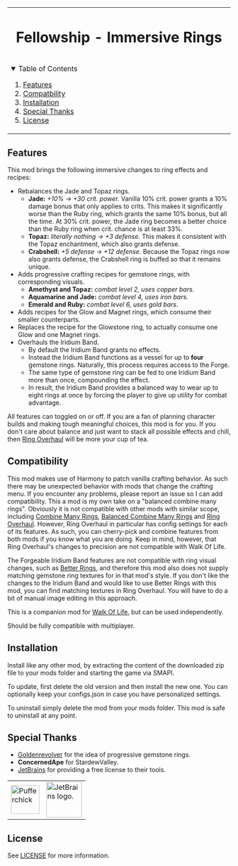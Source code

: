<table align="center"><tr><td align="center" width="9999">

<!-- LOGO, TITLE, DESCRIPTION -->

# Fellowship - Immersive Rings

<br/>

<!-- TABLE OF CONTENTS -->
<details open="open" align="left">
  <summary>Table of Contents</summary>
  <ol>
    <li><a href="#features">Features</a></li>
    <li><a href="#compatibility">Compatbility</a></li>
    <li><a href="#installation">Installation</a></li>
    <li><a href="#special-thanks">Special Thanks</a></li>
    <li><a href="#license">License</a></li>
  </ol>
</details>

</td></tr></table>

## Features

This mod brings the following immersive changes to ring effects and recipes:

- Rebalances the Jade and Topaz rings.
    - **Jade:** *+10% -> +30 crit. power.* Vanilla 10% crit. power grants a 10% damage bonus that only applies to crits. This makes it significantly worse than the Ruby ring, which grants the same 10% bonus, but all the time. At 30% crit. power, the Jade ring becomes a better choice than the Ruby ring when crit. chance is at least 33%.
    - **Topaz:** *literally nothing -> +3 defense.* This makes it consistent with the Topaz enchantment, which also grants defense.
    - **Crabshell:** *+5 defense -> +12 defense.* Because the Topaz rings now also grants defense, the Crabshell ring is buffed so that it remains unique.
- Adds progressive crafting recipes for gemstone rings, with corresponding visuals.
    - **Amethyst and Topaz:** *combat level 2, uses copper bars.*
    - **Aquamarine and Jade:** *combat level 4, uses iron bars.*
    - **Emerald and Ruby:** *combat level 6, uses gold bars.*
- Adds recipes for the Glow and Magnet rings, which consume their smaller counterparts.
- Replaces the recipe for the Glowstone ring, to actually consume one Glow and one Magnet rings.
- Overhauls the Iridium Band.
    - By default the Iridium Band grants no effects.
    - Instead the Iridium Band functions as a vessel for up to **four** gemstone rings. Naturally, this process requires access to the Forge.
    - The same type of gemstone ring can be fed to one Iridium Band more than once, compounding the effect.
    - In result, the Iridium Band provides a balanced way to wear up to eight rings at once by forcing the player to give up utility for combat advantage.

All features can toggled on or off.
If you are a fan of planning character builds and making tough meaningful choices, this mod is for you. If you don't care about balance and just want to stack all possible effects and chill, then [Ring Overhaul](https://www.nexusmods.com/stardewvalley/mods/10669) will be more your cup of tea.

## Compatibility

This mod makes use of Harmony to patch vanilla crafting behavior. As such there may be unexpected behavior with mods that change the crafting menu. If you encounter any problems, please report an issue so I can add compatibility.
This a mod is my own take on a "balanced combine many rings". Obviously it is not compatible with other mods with similar scope, including [Combine Many Rings](https://www.nexusmods.com/stardewvalley/mods/8801), [Balanced Combine Many Rings](https://www.nexusmods.com/stardewvalley/mods/8981) and [Ring Overhaul](https://www.nexusmods.com/stardewvalley/mods/10669). However, Ring Overhaul in particular has config settings for each of its features. As such, you can cherry-pick and combine features from both mods if you know what you are doing. Keep in mind, however, that Ring Overhaul's changes to precision are not compatible with Walk Of Life.

The Forgeable Iridium Band features are not compatible with ring visual changes, such as [Better Rings](https://www.nexusmods.com/stardewvalley/mods/8642), and therefore this mod also does not supply matching gemstone ring textures for in that mod's style. If you don't like the changes to the Iridium Band and would like to use Better Rings with this mod, you can find matching textures in Ring Overhaul. You will have to do a bit of manual image editing in this approach.

This is a companion mod for [Walk Of Life](https://www.nexusmods.com/stardewvalley/mods/8111), but can be used independently.

Should be fully compatible with multiplayer.

## Installation

Install like any other mod, by extracting the content of the downloaded zip file to your mods folder and starting the game via SMAPI.

To update, first delete the old version and then install the new one. You can optionally keep your configs.json in case you have personalized settings.

To uninstall simply delete the mod from your mods folder. This mod is safe to uninstall at any point.

## Special Thanks

- [Goldenrevolver](https://www.nexusmods.com/stardewvalley/users/5347339) for the idea of progressive gemstone rings.
- **ConcernedApe** for StardewValley.
- [JetBrains](https://jb.gg/OpenSource) for providing a free license to their tools.

<table>
  <tr>
    <td><img width="64" src="https://smapi.io/Content/images/pufferchick.png" alt="Pufferchick"></td>
    <td><img width="80" src="https://resources.jetbrains.com/storage/products/company/brand/logos/jb_beam.svg" alt="JetBrains logo."></td>
  </tr>
</table>

## License

See [LICENSE](../LICENSE) for more information.
